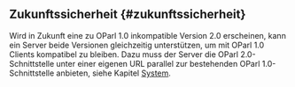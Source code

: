 ## Zukunftssicherheit {#zukunftssicherheit}

Wird in Zukunft eine zu OParl 1.0 inkompatible Version 2.0 erscheinen, kann ein
Server beide Versionen gleichzeitig unterstützen, um mit OParl 1.0 Clients
kompatibel zu bleiben. Dazu muss der Server die OParl 2.0-Schnittstelle unter
einer eigenen URL parallel zur bestehenden OParl 1.0-Schnittstelle anbieten,
siehe Kapitel [System](#system).


